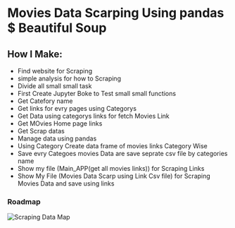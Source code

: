 
# Movies Data Scarping Using pandas $ Beautiful Soup

## How I Make:
 - Find website for Scraping
 - simple analysis for how to Scraping
 - Divide all small small task
 - First Create Jupyter Boke to Test small small functions 
 - Get Catefory name 
 - Get links for evry pages using Categorys 
 - Get Data using categorys links for fetch Movies Link
 - Get MOvies Home page links
 - Get Scrap datas
 - Manage data using pandas 
 - Using Category Create data frame of movies links Category Wise
 - Save evry Categoes movies Data are save seprate csv file by categories name 
 - Show my file (Main_APP(get all movies links)) for Scraping Links
 - Show My File (Movies Data Scarp using Link Csv file) for Scraping Movies Data and save using links 


### Roadmap  
![Scraping Data Map](https://user-images.githubusercontent.com/107461719/231465731-d7127f01-4d4d-4a88-a1b5-c76536e5f490.jpeg) 


